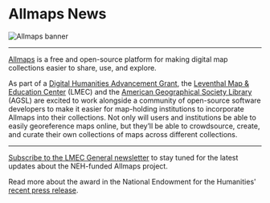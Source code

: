 # Allmaps News

![Allmaps banner](https://allmaps.org/allmaps-open-graph.jpg)

---

[Allmaps](https://allmaps.org) is a free and open-source platform for making digital map collections easier to share, use, and explore.

As part of a [Digital Humanities Advancement Grant](https://www.neh.gov/grants/odh/digital-humanities-advancement-grants), the [Leventhal Map & Education Center](https://leventhalmap.org) (LMEC) and the [American Geographical Society Library](https://uwm.edu/libraries/agsl/) (AGSL) are excited to work alongside a community of open-source software developers to make it easier for map-holding institutions to incorporate Allmaps into their collections. Not only will users and institutions be able to easily georeference maps online, but they’ll be able to crowdsource, create, and curate their own collections of maps across different collections.

---

[Subscribe to the LMEC General newsletter](https://www.leventhalmap.org/subscribe/) to stay tuned for the latest updates about the NEH-funded Allmaps project.

Read more about the award in the National Endowment for the Humanities' [recent press release](https://www.neh.gov/news/neh-announces-413-million-280-humanities-projects-nationwide).

<!-- ![Allmaps logo](assets/media/allmaps-logo.png) -->
